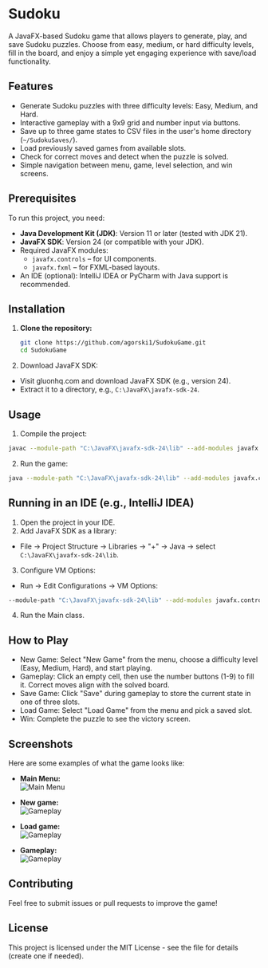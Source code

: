 # Sudoku

A JavaFX-based Sudoku game that allows players to generate, play, and save Sudoku puzzles. Choose from easy, medium, or hard difficulty levels, fill in the board, and enjoy a simple yet engaging experience with save/load functionality.

## Features
- Generate Sudoku puzzles with three difficulty levels: Easy, Medium, and Hard.
- Interactive gameplay with a 9x9 grid and number input via buttons.
- Save up to three game states to CSV files in the user's home directory (`~/SudokuSaves/`).
- Load previously saved games from available slots.
- Check for correct moves and detect when the puzzle is solved.
- Simple navigation between menu, game, level selection, and win screens.

## Prerequisites
To run this project, you need:
- **Java Development Kit (JDK)**: Version 11 or later (tested with JDK 21).
- **JavaFX SDK**: Version 24 (or compatible with your JDK).
- Required JavaFX modules:
    - `javafx.controls` – for UI components.
    - `javafx.fxml` – for FXML-based layouts.
- An IDE (optional): IntelliJ IDEA or PyCharm with Java support is recommended.

## Installation
1. **Clone the repository:**
   ```bash
   git clone https://github.com/agorski1/SudokuGame.git
   cd SudokuGame
   ```
2. Download JavaFX SDK:
 - Visit gluonhq.com and download JavaFX SDK (e.g., version 24).
 - Extract it to a directory, e.g., `C:\JavaFX\javafx-sdk-24`.
## Usage
1. Compile the project:
```bash
javac --module-path "C:\JavaFX\javafx-sdk-24\lib" --add-modules javafx.controls,javafx.fxml -d out src\main\java\com\example\sudoku\*.java src\main\java\module-info.java
```
2. Run the game:
```bash
java --module-path "C:\JavaFX\javafx-sdk-24\lib" --add-modules javafx.controls,javafx.fxml -cp out com.example.sudoku.Main
```
## Running in an IDE (e.g., IntelliJ IDEA)
1. Open the project in your IDE.
2. Add JavaFX SDK as a library:
- File → Project Structure → Libraries → "+" → Java → select `C:\JavaFX\javafx-sdk-24\lib`.
3. Configure VM Options:
 - Run → Edit Configurations → VM Options:
```bash
--module-path "C:\JavaFX\javafx-sdk-24\lib" --add-modules javafx.controls,javafx.fxml
```
4. Run the Main class.

## How to Play
 - New Game: Select "New Game" from the menu, choose a difficulty level (Easy, Medium, Hard), and start playing.
 - Gameplay: Click an empty cell, then use the number buttons (1-9) to fill it. Correct moves align with the solved board.
 - Save Game: Click "Save" during gameplay to store the current state in one of three slots.
 - Load Game: Select "Load Game" from the menu and pick a saved slot.
 - Win: Complete the puzzle to see the victory screen.

## Screenshots
Here are some examples of what the game looks like:
- **Main Menu:**  
  ![Main Menu](https://github.com/agorski1/Sudoku/tree/main/screenshots/menu.png)

- **New game:**  
  ![Gameplay](https://github.com/agorski1/Sudoku/tree/main/screenshots/game.png)


- **Load game:**  
  ![Gameplay](https://github.com/agorski1/Sudoku/tree/main/screenshots/gameplay.png)


- **Gameplay:**  
  ![Gameplay](https://github.com/agorski1/Sudoku/tree/main/screenshots/gameplay.png)



## Contributing
Feel free to submit issues or pull requests to improve the game!

## License
This project is licensed under the MIT License - see the  file for details (create one if needed).
